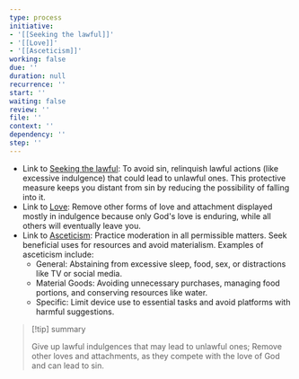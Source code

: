 ```yaml
---
type: process
initiative:
- '[[Seeking the lawful]]'
- '[[Love]]'
- '[[Asceticism]]'
working: false
due: ''
duration: null
recurrence: ''
start: ''
waiting: false
review: ''
file: ''
context: ''
dependency: ''
step: ''
---
```


* Link to [Seeking the lawful](Initiatives/worship/Seeking%20the%20lawful.md): To avoid sin, relinquish lawful actions (like excessive indulgence) that could lead to unlawful ones. This protective measure keeps you distant from sin by reducing the possibility of falling into it.
* Link to [Love](Initiatives/good%20traits/Love.md): Remove other forms of love and attachment displayed mostly in indulgence because only God's love is enduring, while all others will eventually leave you.
* Link to [Asceticism](Initiatives/good%20traits/Asceticism.md): Practice moderation in all permissible matters. Seek beneficial uses for resources and avoid materialism. Examples of asceticism include:
	* General: Abstaining from excessive sleep, food, sex, or distractions like TV or social media.
	* Material Goods: Avoiding unnecessary purchases, managing food portions, and conserving resources like water.
	* Specific: Limit device use to essential tasks and avoid platforms with harmful suggestions.

> [!tip] summary
> 
> Give up lawful indulgences that may lead to unlawful ones; Remove other loves and attachments, as they compete with the love of God and can lead to sin.
